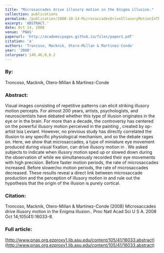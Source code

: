 ```yaml
---
title: "Microsaccades drive illusory motion in the Enigma illusion."
collection: publications
permalink: /publication/2008-10-14-MicrosaccadesDriveIllusoryMotionInTheEnigmaIllusion_
excerpt: 'ABSTRACT.'
date: Oct 14, 2008
venue: 'PNAS'
paperurl: 'http://academicpages.github.io/files/paper1.pdf'
citation: 'a'
authors: 'Troncoso, Macknik, Otero-Millan & Martinez-Conde'
year: '2008'
coloryear: 140,46,0,0.2
---
```


### By: 
Troncoso, Macknik, Otero-Millan & Martinez-Conde

### Abstract: 
Visual images consisting of repetitive patterns can elicit striking illusory motion percepts. For almost 200 years, artists, psychologists, and neuroscientists have debated whether this type of illusion originates in the eye or in the brain. For more than a decade, the controversy has centered on the powerful illusory motion perceived in the painting , created by op-artist Isia Leviant. However, no previous study has directly correlated the illusion to any specific physiological mechanism, and so the debate rages on. Here, we show that microsaccades, a type of miniature eye movement produced during visual fixation, can drive illusory motion in . We asked subjects to indicate when illusory motion sped up or slowed down during the observation of while we simultaneously recorded their eye movements with high precision. Before faster motion periods, the rate of microsaccades increased. Before slower/no motion periods, the rate of microsaccades decreased. These results reveal a direct link between microsaccade production and the perception of illusory motion in and rule out the hypothesis that the origin of the illusion is purely cortical.

### Citation: 
Troncoso, Macknik, Otero-Millan & Martinez-Conde (2008) Microsaccades drive illusory motion in the Enigma illusion.. Proc Natl Acad Sci U S A. 2008 Oct 14;105(41):16033-8. 

### Full article: 
[http://www.pnas.org.ezproxy1.lib.asu.edu/content/105/41/16033.abstract](http://www.pnas.org.ezproxy1.lib.asu.edu/content/105/41/16033.abstract)
